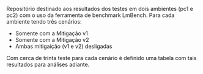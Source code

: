 Repositório destinado aos resultados dos testes em dois ambientes
(pc1 e pc2) com o uso da ferramenta de benchmark LmBench.
Para cada ambiente tendo três cenários:
 - Somente com a Mitigação v1
 - Somente com a Mitigação v2
 - Ambas mitigaição (v1 e v2) desligadas

Com cerca de trinta teste para cada cenário é definido uma tabela
com tais resultados para análises adiante.
